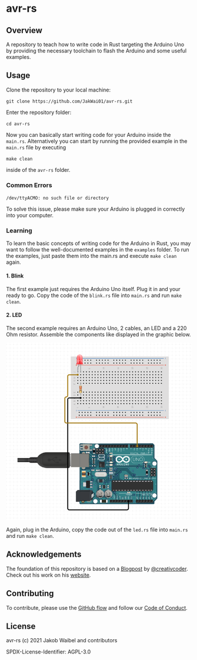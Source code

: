 # avr-rs

## Overview

A repository to teach how to write code in Rust targeting the Arduino Uno by providing the necessary toolchain to flash the Arduino and some useful examples.

## Usage

Clone the repository to your local machine:
```
git clone https://github.com/JakWai01/avr-rs.git
```

Enter the repository folder:
```
cd avr-rs
```

Now you can basically start writing code for your Arduino inside the `main.rs`. Alternatively you can start by running the provided example in the `main.rs` file by executing
```
make clean
```
inside of the `avr-rs` folder.

### Common Errors

```
/dev/ttyACMO: no such file or directory
```
To solve this issue, please make sure your Arduino is plugged in correctly into your computer.

### Learning

To learn the basic concepts of writing code for the Arduino in Rust, you may want to follow the well-documented examples in the `examples` folder. To run the examples, just paste them into the main.rs and execute `make clean` again.

#### 1. Blink

The first example just requires the Arduino Uno itself. Plug it in and your ready to go. 
Copy the code of the `blink.rs` file into `main.rs` and run `make clean`. 

#### 2. LED 

The second example requires an Arduino Uno, 2 cables, an LED and a 220 Ohm resistor.
Assemble the components like displayed in the graphic below.

![led](/assets/led.png)

Again, plug in the Arduino, copy the code out of the `led.rs` file into `main.rs` and run `make clean`.

## Acknowledgements

The foundation of this repository is based on a [Blogpost](https://dev.to/creativcoder/how-to-run-rust-on-arduino-uno-40c0) by [@creativcoder](https://twitter.com/creativcoder). Check out his work on his [website](https://bio.link/creativcoder).

## Contributing

To contribute, please use the [GitHub flow](https://guides.github.com/introduction/flow/) and follow our [Code of Conduct](./CODE_OF_CONDUCT.md).

## License 

avr-rs (c) 2021 Jakob Waibel and contributors

SPDX-License-Identifier: AGPL-3.0